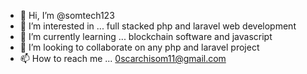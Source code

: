 - 👋 Hi, I’m @somtech123
- 👀 I’m interested in ... full stacked php and laravel web development
- 🌱 I’m currently learning ... blockchain software and javascript
- 💞️ I’m looking to collaborate on any php and laravel project
- 📫 How to reach me ... 0scarchisom11@gmail.com

<!---
somtech123/somtech123 is a ✨ special ✨ repository because its `README.md` (this file) appears on your GitHub profile.
You can click the Preview link to take a look at your changes.
--->
